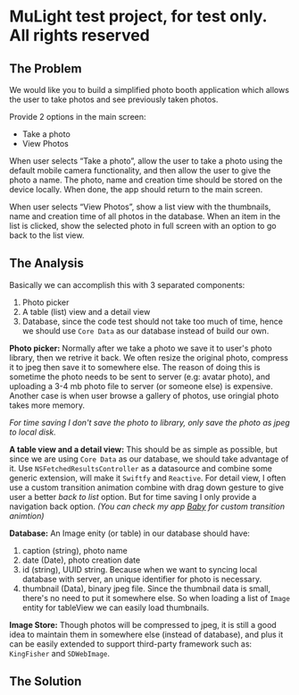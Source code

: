 #  MuLight test project, for test only. All rights reserved

## The Problem

We would like you to build a simplified photo booth application which allows the user to take photos and see previously taken photos.

Provide 2 options in the main screen:

- Take a photo
- View Photos

When user selects “Take a photo”, allow the user to take a photo using the default mobile camera functionality, and then allow the user to give the photo a name. The photo, name and creation time should be stored on the device locally. When done, the app should return to the main screen.

When user selects “View Photos”, show a list view with the thumbnails, name and creation time of all photos in the database. When an item in the list is clicked, show the selected photo in full screen with an option to go back to the list view.

## The Analysis

Basically we can accomplish this with 3 separated components: 
1. Photo picker
2. A table (list) view and a detail view
3. Database, since the code test should not take too much of time, hence we should use `Core Data` as our database instead of build our own. 

**Photo picker:**
Normally after we take a photo we save it to user's photo library, then we retrive it back. We often resize the original photo, compress it to jpeg then save it to somewhere else.
The reason of doing this is sometime the photo needs to be sent to server (e.g: avatar photo), and uploading a 3-4 mb photo file to server (or someone else) is expensive.
Another case is when user browse a gallery of photos, use oringial photo takes more memory.

*For time saving I don't save the photo to library, only save the photo as jpeg to local disk.*

**A table view and a detail view:**
This should be as simple as possible, but since we are using `Core Data` as our database, we should take advantage of it. Use `NSFetchedResultsController` as a datasource and combine some generic extension, will make it `Swiftfy` and `Reactive`.
For detail view, I often use a custom transition animation combine with drag down gesture to give user a better *back to list* option. But for time saving I only provide a navigation back option.
*(You can check my app [Baby](https://apps.apple.com/us/app/glow-baby-baby-toddler-log/id1077177456) for custom transition animtion)*

**Database:**
An Image enity (or table) in our database should have:
1. caption (string), photo name
2. date (Date), photo creation date
3. id (string), UUID string. Because when we want to syncing local database with server, an unique identifier for photo is necessary.
4. thumbnail (Data), binary jpeg file. Since the thumbnail data is small, there's no need to put it somewhere else. So when loading a list of `Image` entity for tableView we can easily load thumbnails.

**Image Store:**
Though photos will be compressed to jpeg, it is still a good idea to maintain them in somewhere else (instead of database), and plus it can be easily extended to support third-party framework such as: `KingFisher` and `SDWebImage`.

## The Solution
